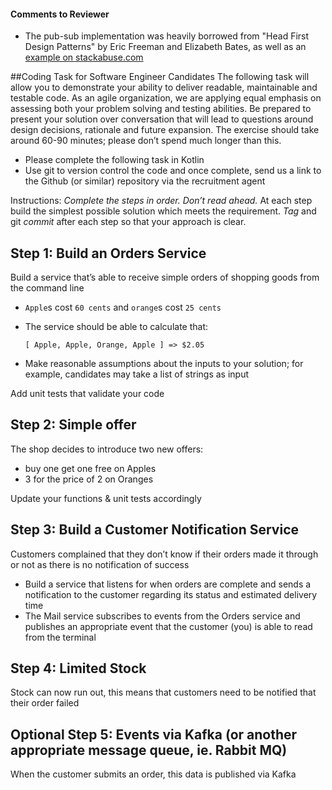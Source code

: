 #### Comments to Reviewer
* The pub-sub implementation was heavily borrowed from "Head First Design Patterns" by Eric Freeman and Elizabeth Bates, 
  as well as an [example on stackabuse.com](https://stackabuse.com/the-observer-design-pattern-in-java/)

##Coding Task for Software Engineer Candidates
The following task will allow you to demonstrate your ability to deliver readable,
maintainable and testable code. As an agile organization, we are applying equal
emphasis on assessing both your problem solving and testing abilities.
Be prepared to present your solution over conversation that will lead to
questions around design decisions, rationale and future expansion.
The exercise should take around 60-90 minutes; please don’t spend much
longer than this.
* Please complete the following task in Kotlin
* Use git to version control the code and once complete, send us a link to
the Github (or similar) repository via the recruitment agent

Instructions: _Complete the steps in order. Don’t read ahead._ At each step build
the simplest possible solution which meets the requirement. *Tag* and git *commit*
after each step so that your approach is clear.

## Step 1: Build an Orders Service
Build a service that’s able to receive simple orders of shopping goods from the
command line
* `Apple`s cost `60 cents` and `orange`s cost `25 cents`
* The service should be able to calculate that:
  
  ```[ Apple, Apple, Orange, Apple ] => $2.05```
  
* Make reasonable assumptions about the inputs to your solution; for example,
candidates may take a list of strings as input

Add unit tests that validate your code

## Step 2: Simple offer
The shop decides to introduce two new offers:
* buy one get one free on Apples
* 3 for the price of 2 on Oranges

Update your functions & unit tests accordingly

## Step 3: Build a Customer Notification Service
Customers complained that they don’t know if their orders made it through or not as there is no notification of success
* Build a service that listens for when orders are complete and sends a notification to
the customer regarding its status and estimated delivery time
* The Mail service subscribes to events from the Orders service and publishes an
appropriate event that the customer (you) is able to read from the terminal

## Step 4: Limited Stock
Stock can now run out, this means that customers need to be notified that their order
failed

## Optional Step 5: Events via Kafka (or another appropriate message queue, ie. Rabbit MQ)
When the customer submits an order, this data is published via Kafka